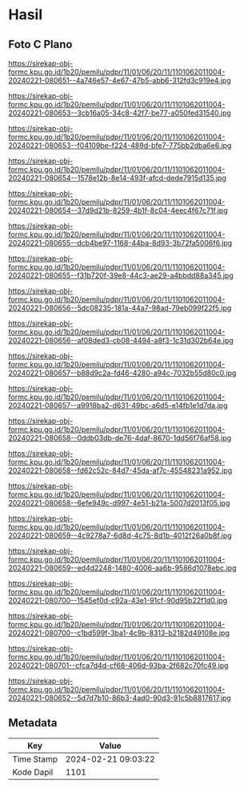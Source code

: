 # Hasil

## Foto C Plano

https://sirekap-obj-formc.kpu.go.id/1b20/pemilu/pdpr/11/01/06/20/11/1101062011004-20240221-080651--4a746e57-4e67-47b5-abb6-312fd3c919e4.jpg

https://sirekap-obj-formc.kpu.go.id/1b20/pemilu/pdpr/11/01/06/20/11/1101062011004-20240221-080653--3cb16a05-34c8-42f7-be77-a050fed31540.jpg

https://sirekap-obj-formc.kpu.go.id/1b20/pemilu/pdpr/11/01/06/20/11/1101062011004-20240221-080653--f04109be-f224-489d-bfe7-775bb2dba6e6.jpg

https://sirekap-obj-formc.kpu.go.id/1b20/pemilu/pdpr/11/01/06/20/11/1101062011004-20240221-080654--1578e12b-8e14-493f-afcd-dede7915d135.jpg

https://sirekap-obj-formc.kpu.go.id/1b20/pemilu/pdpr/11/01/06/20/11/1101062011004-20240221-080654--37d9d21b-8259-4b1f-8c04-4eec4f67c71f.jpg

https://sirekap-obj-formc.kpu.go.id/1b20/pemilu/pdpr/11/01/06/20/11/1101062011004-20240221-080655--dcb4be97-1168-44ba-8d93-3b72fa5006f6.jpg

https://sirekap-obj-formc.kpu.go.id/1b20/pemilu/pdpr/11/01/06/20/11/1101062011004-20240221-080655--f31b720f-39e8-44c3-ae29-a4bbdd88a345.jpg

https://sirekap-obj-formc.kpu.go.id/1b20/pemilu/pdpr/11/01/06/20/11/1101062011004-20240221-080656--5dc08235-181a-44a7-98ad-79eb099f22f5.jpg

https://sirekap-obj-formc.kpu.go.id/1b20/pemilu/pdpr/11/01/06/20/11/1101062011004-20240221-080656--af08ded3-cb08-4494-a8f3-1c31d302b64e.jpg

https://sirekap-obj-formc.kpu.go.id/1b20/pemilu/pdpr/11/01/06/20/11/1101062011004-20240221-080657--b88d9c2a-fd46-4280-a94c-7032b55d80c0.jpg

https://sirekap-obj-formc.kpu.go.id/1b20/pemilu/pdpr/11/01/06/20/11/1101062011004-20240221-080657--a9918ba2-d631-49bc-a6d5-e14fb1e1d7da.jpg

https://sirekap-obj-formc.kpu.go.id/1b20/pemilu/pdpr/11/01/06/20/11/1101062011004-20240221-080658--0ddb03db-de76-4daf-8670-1dd56f76af58.jpg

https://sirekap-obj-formc.kpu.go.id/1b20/pemilu/pdpr/11/01/06/20/11/1101062011004-20240221-080658--fd62c52c-84d7-45da-af7c-45548231a952.jpg

https://sirekap-obj-formc.kpu.go.id/1b20/pemilu/pdpr/11/01/06/20/11/1101062011004-20240221-080658--6efe949c-d997-4e51-b21a-5007d2013f05.jpg

https://sirekap-obj-formc.kpu.go.id/1b20/pemilu/pdpr/11/01/06/20/11/1101062011004-20240221-080659--4c9278a7-6d8d-4c75-8d1b-4012f26a0b8f.jpg

https://sirekap-obj-formc.kpu.go.id/1b20/pemilu/pdpr/11/01/06/20/11/1101062011004-20240221-080659--ed4d2248-1480-4006-aa6b-9586d1078ebc.jpg

https://sirekap-obj-formc.kpu.go.id/1b20/pemilu/pdpr/11/01/06/20/11/1101062011004-20240221-080700--1545ef0d-c92a-43e1-91cf-90d95b22f1d0.jpg

https://sirekap-obj-formc.kpu.go.id/1b20/pemilu/pdpr/11/01/06/20/11/1101062011004-20240221-080700--c1bd599f-3ba1-4c9b-8313-b2182d49108e.jpg

https://sirekap-obj-formc.kpu.go.id/1b20/pemilu/pdpr/11/01/06/20/11/1101062011004-20240221-080701--cfca7d4d-cf68-406d-93ba-2f682c70fc49.jpg

https://sirekap-obj-formc.kpu.go.id/1b20/pemilu/pdpr/11/01/06/20/11/1101062011004-20240221-080652--5d7d7b10-86b3-4ad0-90d3-91c5b8817617.jpg


## Metadata

| Key        | Value               |
| ---------- | ------------------- |
| Time Stamp | 2024-02-21 09:03:22 |
| Kode Dapil | 1101                |



